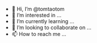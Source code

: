 - 👋 Hi, I’m @tomtaotom
- 👀 I’m interested in ...
- 🌱 I’m currently learning ...
- 💞️ I’m looking to collaborate on ...
- 📫 How to reach me ...

<!---
tomtaotom/tomtaotom is a ✨ special ✨ repository because its `README.md` (this file) appears on your GitHub profile.
You can click the Preview link to take a look at your changes.
--->




